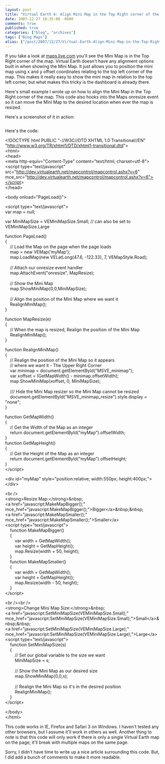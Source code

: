 ```yaml
---
layout: post
title: "Virtual Earth 6: Align Mini Map in the Top Right corner of the Map"
date: 2007-12-27 18:35:00 -0600
comments: true
published: true
categories: ["blog", "archives"]
tags: ["Bing Maps"]
alias: ["/post/2007/12/27/Virtual-Earth-Align-Mini-Map-in-the-Top-Right-corner-of-the-Map", "/post/2007/12/27/virtual-earth-align-mini-map-in-the-top-right-corner-of-the-map"]
---
```

<!-- more -->
<p>If you take a look at <a href="http://maps.live.com/">maps.live.com</a> you'll see the Mini Map is in the Top Right corner of the map. Virtual Earth doesn't have any alignment options built in when showing the Mini Map. It just&nbsp;allows you to position the mini map using x and y offset coordinates relating to the top left corner of the map. This makes it really easy to show the mini map in relation to the top left corner, but what&nbsp;makes this tricky is the dashboard is already there.</p>
<p>Here's&nbsp;small example&nbsp;I wrote up on how to align the Mini Map in the Top Right corner of the map. This code also hooks into the Maps onresize event so it can move the Mini Map to the desired location when ever the map is resized.</p>
<p>Here's a screenshot of it in action:</p>
<p><img src="/images/posts2009/6/20091227_Virtual_Earth_MiniMap_Align_Top_Right_Corner.png" alt="" /></p>
<p>Here's the code:</p>
<p>&lt;!DOCTYPE html PUBLIC "-//W3C//DTD XHTML 1.0 Transitional//EN" "<a href="http://www.w3.org/TR/xhtml1/DTD/xhtml1-transitional.dtd">http://www.w3.org/TR/xhtml1/DTD/xhtml1-transitional.dtd</a>"&gt;<br /> &lt;html&gt;<br /> &lt;head&gt;<br /> &lt;meta http-equiv="Content-Type" content="text/html; charset=utf-8"&gt;<br /> &lt;script type="text/javascript" src="<a href="http://dev.virtualearth.net/mapcontrol/mapcontrol.ashx?v=6">http://dev.virtualearth.net/mapcontrol/mapcontrol.ashx?v=6</a>" mce_src="<a href="http://dev.virtualearth.net/mapcontrol/mapcontrol.ashx?v=6&quot;&gt;&lt;/script">http://dev.virtualearth.net/mapcontrol/mapcontrol.ashx?v=6"&gt;&lt;/script</a>&gt;<br /> &lt;/head&gt;</p>
<p>&lt;body onload="PageLoad()"&gt;</p>
<p>&lt;script type="text/javascript"&gt;<br /> var map = null;</p>
<p>var MiniMapSize = VEMiniMapSize.Small; // can also be set to VEMiniMapSize.Large</p>
<p>function PageLoad()<br /> {<br /> &nbsp;&nbsp;&nbsp; // Load the Map on the page when the page loads<br /> &nbsp;&nbsp;&nbsp; map = new VEMap('myMap');<br /> &nbsp;&nbsp;&nbsp; map.LoadMap(new VELatLong(47.6, -122.33), 7, VEMapStyle.Road);<br /> &nbsp;&nbsp;&nbsp; <br /> &nbsp;&nbsp;&nbsp; // Attach our onresize event handler<br /> &nbsp;&nbsp;&nbsp; map.AttachEvent("onresize", MapResize);<br /> &nbsp;&nbsp;&nbsp; <br /> &nbsp;&nbsp;&nbsp; // Show the Mini Map<br /> &nbsp;&nbsp;&nbsp; map.ShowMiniMap(0,0,MiniMapSize);<br /> &nbsp;&nbsp;&nbsp; <br /> &nbsp;&nbsp;&nbsp; // Align the position of the Mini Map where we want it<br /> &nbsp;&nbsp;&nbsp; RealignMiniMap();<br /> }</p>
<p>function MapResize(e)<br /> {<br /> &nbsp;&nbsp;&nbsp; // When the map is resized, Realign the position of the Mini Map<br /> &nbsp;&nbsp;&nbsp; RealignMiniMap();<br /> }</p>
<p>function RealignMiniMap()<br /> {<br /> &nbsp;&nbsp;&nbsp; // Realign the position of the Mini Map so it appears<br /> &nbsp;&nbsp;&nbsp; // where we want it - The Upper Right Corner<br /> &nbsp;&nbsp;&nbsp; var minimap = document.getElementById("MSVE_minimap");<br /> &nbsp;&nbsp;&nbsp; var xoffset = (GetMapWidth() - minimap.offsetWidth);<br /> &nbsp;&nbsp;&nbsp; map.ShowMiniMap(xoffset, 0, MiniMapSize);<br /> &nbsp;&nbsp;&nbsp; <br /> &nbsp;&nbsp;&nbsp; /// Hide the Mini Map resizer so the Mini Map cannot be resized<br /> &nbsp;&nbsp;&nbsp; document.getElementById("MSVE_minimap_resize").style.display = "none";<br /> }</p>
<p>function GetMapWidth()<br /> {&nbsp;&nbsp; <br /> &nbsp;&nbsp;&nbsp; // Get the Width of the Map as an integer<br /> &nbsp;&nbsp;&nbsp; return document.getElementById("myMap").offsetWidth;<br /> }<br /> function GetMapHeight()<br /> {<br /> &nbsp;&nbsp;&nbsp; // Get the Height of the Map as an integer<br /> &nbsp;&nbsp;&nbsp; return document.getElementById("myMap").offsetHeight;<br /> }<br /> &lt;/script&gt;</p>
<p>&lt;div id="myMap" style="position:relative; width:550px; height:400px;"&gt;&lt;/div&gt;</p>
<p>&lt;br /&gt;<br /> &lt;strong&gt;Resize Map:&lt;/strong&gt;&amp;nbsp;<br /> &lt;a href="javascript:MakeMapBigger();" mce_href="javascript:MakeMapBigger();"&gt;Bigger&lt;/a&gt;&amp;nbsp;&amp;nbsp;<br /> &lt;a href="javascript:MakeMapSmaller();" mce_href="javascript:MakeMapSmaller();"&gt;Smaller&lt;/a&gt;<br /> &lt;script type="text/javascript"&gt;<br /> &nbsp;&nbsp;&nbsp; function MakeMapBigger()<br /> &nbsp;&nbsp;&nbsp; {<br /> &nbsp;&nbsp;&nbsp;&nbsp;&nbsp;&nbsp;&nbsp; var width = GetMapWidth();<br /> &nbsp;&nbsp;&nbsp;&nbsp;&nbsp;&nbsp;&nbsp; var height = GetMapHeight();<br /> &nbsp;&nbsp;&nbsp;&nbsp;&nbsp;&nbsp;&nbsp; map.Resize(width + 50, height);<br /> &nbsp;&nbsp;&nbsp; }<br /> &nbsp;&nbsp;&nbsp; function MakeMapSmaller()<br /> &nbsp;&nbsp;&nbsp; {<br /> &nbsp;&nbsp;&nbsp;&nbsp;&nbsp;&nbsp;&nbsp; var width = GetMapWidth();<br /> &nbsp;&nbsp;&nbsp;&nbsp;&nbsp;&nbsp;&nbsp; var height = GetMapHeight();<br /> &nbsp;&nbsp;&nbsp;&nbsp;&nbsp;&nbsp;&nbsp; map.Resize(width - 50, height);<br /> &nbsp;&nbsp;&nbsp; }<br /> &lt;/script&gt;</p>
<p>&lt;br /&gt;&lt;br /&gt;<br /> &lt;strong&gt;Change Mini Map Size:&lt;/strong&gt;&amp;nbsp;<br /> &lt;a href="javascript:SetMiniMapSize(VEMiniMapSize.Small);" mce_href="javascript:SetMiniMapSize(VEMiniMapSize.Small);"&gt;Small&lt;/a&gt;&amp;nbsp;&amp;nbsp;<br /> &lt;a href="javascript:SetMiniMapSize(VEMiniMapSize.Large);" mce_href="javascript:SetMiniMapSize(VEMiniMapSize.Large);"&gt;Large&lt;/a&gt;<br /> &lt;script type="text/javascript"&gt;<br /> &nbsp;&nbsp;&nbsp; function SetMiniMapSize(s)<br /> &nbsp;&nbsp;&nbsp; {<br /> &nbsp;&nbsp;&nbsp;&nbsp;&nbsp;&nbsp;&nbsp; // Set our global variable to the size we want<br /> &nbsp;&nbsp;&nbsp;&nbsp;&nbsp;&nbsp;&nbsp; MiniMapSize = s;<br /> &nbsp;&nbsp;&nbsp;&nbsp;&nbsp;&nbsp;&nbsp; <br /> &nbsp;&nbsp;&nbsp;&nbsp;&nbsp;&nbsp;&nbsp; // Show the Mini Map as our desired size<br /> &nbsp;&nbsp;&nbsp;&nbsp;&nbsp;&nbsp;&nbsp; map.ShowMiniMap(0,0,s);<br /> &nbsp;&nbsp;&nbsp;&nbsp;&nbsp;&nbsp;&nbsp; <br /> &nbsp;&nbsp;&nbsp;&nbsp;&nbsp;&nbsp;&nbsp; // Realign the Mini Map so it's in the desired position<br /> &nbsp;&nbsp;&nbsp;&nbsp;&nbsp;&nbsp;&nbsp; RealignMiniMap();<br /> &nbsp;&nbsp;&nbsp; }<br /> &lt;/script&gt;</p>
<p>&lt;/body&gt;<br /> &lt;/html&gt;</p>
<p>This code works in IE, Firefox and Safari 3 on Windows. I haven't tested any other browsers, but I assume it'll work in others as well. Another thing to note is that this code will only work if there is only a single Virtual Earth map on the page; it'll break with multiple maps on the same page.</p>
<p>Sorry, I didn't have time to write up a nice article surrounding this code. But, I did add a bunch of comments to make it more readable.</p>
<p>&nbsp;</p>
